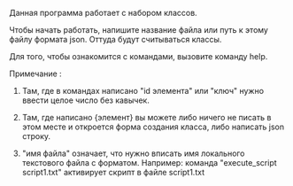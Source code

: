 Данная программа работает с набором классов.


Чтобы начать работать, напишите название файла или путь к этому файлу формата json. 
Оттуда будут считываться классы.  


Для того, чтобы ознакомится с командами, вызовите команду help. 

Примечание : 
1) Там, где в командах написано "id элемента" или "ключ" нужно ввести целое число без кавычек. 

2) Там, где написано {элемент} вы можете либо ничего не писать в этом месте и откроется форма создания класса, либо написать json строку.

3) "имя файла" означает, что нужно вписать имя локального текстового файла с форматом. 
Например: команда "execute_script script1.txt" активирует скрипт в файле script1.txt

